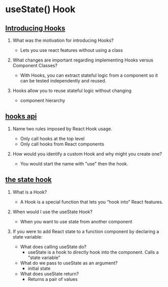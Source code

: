 # useState() Hook

## [Introducing Hooks](https://reactjs.org/docs/hooks-intro.html#motivation)

1. What was the motivation for introducing Hooks?

   - Lets you use react features without using a class

2. What changes are important regarding implementing Hooks versus Component Classes?

   - With Hooks, you can extract stateful logic from a component so it can be tested independently and reused.

3. Hooks allow you to reuse stateful logic without changing
   - component hierarchy

## [hooks api](https://reactjs.org/docs/hooks-overview.html)

1. Name two rules imposed by React Hook usage.
   - Only call hooks at the top level
   - Only call hooks from React components
2. How would you identify a custom Hook and why might you create one?

   - You would start the name with "use" then the hook.

## [the state hook](https://reactjs.org/docs/hooks-state.html)

1. What is a Hook?

   - A Hook is a special function that lets you “hook into” React features.

1. When would I use the useState Hook?

   - When you want to use state from another component

1. If you were to add React state to a function component by declaring a state variable:
   - What does calling useState do?
     - useState is a hook to directly hook into the component. Calls a "state variable"
   - What do we pass to useState as an argument?
      - initial state
   - What does useState return?
       - Returns a pair of values
